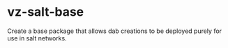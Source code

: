 vz-salt-base
============

Create a base package that allows dab creations to be deployed purely for use in salt networks.

